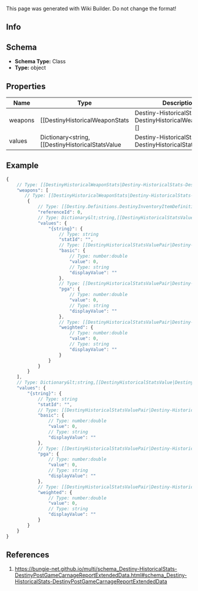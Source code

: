 <span class="wiki-builder">This page was generated with Wiki Builder. Do not change the format!</span>

## Info

## Schema
* **Schema Type:** Class
* **Type:** object

## Properties
Name | Type | Description
---- | ---- | -----------
weapons | [[DestinyHistoricalWeaponStats|Destiny-HistoricalStats-DestinyHistoricalWeaponStats]][] | List of weapons and their perspective values.
values | Dictionary&lt;string,[[DestinyHistoricalStatsValue|Destiny-HistoricalStats-DestinyHistoricalStatsValue]]&gt; | Collection of stats for the player in this activity.

## Example
```javascript
{
    // Type: [[DestinyHistoricalWeaponStats|Destiny-HistoricalStats-DestinyHistoricalWeaponStats]][]
    "weapons": [
       // Type: [[DestinyHistoricalWeaponStats|Destiny-HistoricalStats-DestinyHistoricalWeaponStats]]
        {
            // Type: [[Destiny.Definitions.DestinyInventoryItemDefinition|Destiny-Definitions-DestinyInventoryItemDefinition]]:integer:uint32
            "referenceId": 0,
            // Type: Dictionary&lt;string,[[DestinyHistoricalStatsValue|Destiny-HistoricalStats-DestinyHistoricalStatsValue]]&gt;
            "values": {
                "{string}": {
                    // Type: string
                    "statId": "",
                    // Type: [[DestinyHistoricalStatsValuePair|Destiny-HistoricalStats-DestinyHistoricalStatsValuePair]]
                    "basic": {
                        // Type: number:double
                        "value": 0,
                        // Type: string
                        "displayValue": ""
                    },
                    // Type: [[DestinyHistoricalStatsValuePair|Destiny-HistoricalStats-DestinyHistoricalStatsValuePair]]
                    "pga": {
                        // Type: number:double
                        "value": 0,
                        // Type: string
                        "displayValue": ""
                    },
                    // Type: [[DestinyHistoricalStatsValuePair|Destiny-HistoricalStats-DestinyHistoricalStatsValuePair]]
                    "weighted": {
                        // Type: number:double
                        "value": 0,
                        // Type: string
                        "displayValue": ""
                    }
                }
            }
        }
    ],
    // Type: Dictionary&lt;string,[[DestinyHistoricalStatsValue|Destiny-HistoricalStats-DestinyHistoricalStatsValue]]&gt;
    "values": {
        "{string}": {
            // Type: string
            "statId": "",
            // Type: [[DestinyHistoricalStatsValuePair|Destiny-HistoricalStats-DestinyHistoricalStatsValuePair]]
            "basic": {
                // Type: number:double
                "value": 0,
                // Type: string
                "displayValue": ""
            },
            // Type: [[DestinyHistoricalStatsValuePair|Destiny-HistoricalStats-DestinyHistoricalStatsValuePair]]
            "pga": {
                // Type: number:double
                "value": 0,
                // Type: string
                "displayValue": ""
            },
            // Type: [[DestinyHistoricalStatsValuePair|Destiny-HistoricalStats-DestinyHistoricalStatsValuePair]]
            "weighted": {
                // Type: number:double
                "value": 0,
                // Type: string
                "displayValue": ""
            }
        }
    }
}

```

## References
1. https://bungie-net.github.io/multi/schema_Destiny-HistoricalStats-DestinyPostGameCarnageReportExtendedData.html#schema_Destiny-HistoricalStats-DestinyPostGameCarnageReportExtendedData
